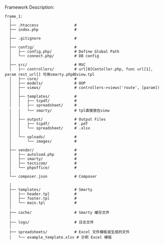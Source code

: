 Framework Description:
  
    frame_1:
      │
      ├── .htaccess                # 
      ├── index.php                # 
      │
      ├── .gitignore               # 
      │
      ├── config/                  # 
      │   ├── config.php/          # Define Global Path
      │   └── connect.php/         # DB config
      │
      ├── src/                     # MVC
      │   ├── controllers/         # url[0]Contoller.php, func url[1], param rest_url[] 可用smarty.php給view.tpl
      │   ├── core/                # 
      │   ├── models/              # OOP
      │   ├── views/               # controllers->views('route', [param])
      │   │
      │   ├── templates/           # 
      │   │   ├── tcpdf/           # 
      │   │   ├── spreadsheet/     # 
      │   │   └── smarty/          # tpl直接放在view
      │   │
      │   ├── output/              # Output Files
      │   │   ├── tcpdf/           # .pdf
      │   │   └── spreadsheet/     # .xlsx
      │   │
      │   └── uploads/             # 
      │       └── images/          # 
      │
      ├── vendor/                  # 
      │   ├── autoload.php         # 
      │   ├── smarty/              # 
      │   ├── tecnicom/            # 
      │   └── phpoffice/           # 
      │
      └── composer.json            # Composer

      │
      ├── templates/               # Smarty
      │   ├── header.tpl           # 
      │   ├── footer.tpl           # 
      │   └── main.tpl             # 
      │   
      ├── cache/                   # Smarty 缓存文件
      │
      ├── logs/                    # 日志文件
      │   
      ├── spreadsheets/            # Excel 文件模板或生成的文件
      │   └── example_template.xlsx # 示例 Excel 模板
